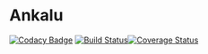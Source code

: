 # Ankalu #

[![Codacy Badge](https://api.codacy.com/project/badge/Grade/336a89b699c045e58ff7fee361ffadbf)](https://www.codacy.com/app/Kathamii/Ankalu?utm_source=github.com&amp;utm_medium=referral&amp;utm_content=AlSalad/Ankalu&amp;utm_campaign=Badge_Grade)
[![Build Status](https://travis-ci.org/AlSalad/Ankalu.svg?branch=master)](https://travis-ci.org/AlSalad/Ankalu)[![Coverage Status](https://coveralls.io/repos/github/AlSalad/Ankalu/badge.svg?branch=master)](https://coveralls.io/github/AlSalad/Ankalu?branch=master)
